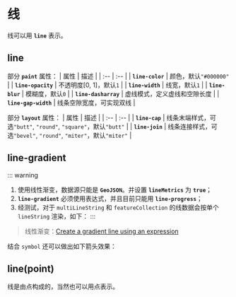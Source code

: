 # 线
线可以用 **`line`** 表示。

## line
部分 **`paint`** 属性：
| 属性 | 描述 |
| :-- | :-- |
| **`line-color`** | 颜色，默认`"#000000"` |
| **`line-opacity`** | 不透明度[0, 1]，默认`1` |
| **`line-width`** | 线宽，默认`1` |
| **`line-blur`** | 模糊度，默认`0` |
| **`line-dasharray`** | 虚线模式，定义虚线和空隙长度 |
| **`line-gap-width`** | 线条空隙宽度，可实现双线 |

部分 **`layout`** 属性：
| 属性 | 描述 |
| :-- | :-- |
| **`line-cap`** | 线条末端样式，可选`"butt"`, `"round"`, `"square"`，默认`"butt"` |
| **`line-join`** | 线条连接样式，可选`"bevel"`, `"round"`, `"miter"`，默认`"miter"` |

<ClientOnly>
  <common-code-view name="line"/>
</ClientOnly>

## line-gradient
::: warning
1. 使用线性渐变，数据源只能是 **`GeoJSON`**。并设置 **`lineMetrics`** 为 **`true`**；
2. **`line-gradient`** 必须使用表达式，并且目前只能用 **`line-progress`**；
3. 经测试，对于 `multiLineString` 和 `featureCollection` 的线数据会按单个 `lineString` 渲染，如下：
:::

<ClientOnly>
  <common-code-view name="line-gradient"/>
</ClientOnly>

> 线性渐变：[Create a gradient line using an expression](https://docs.mapbox.com/mapbox-gl-js/example/line-gradient/)

结合 `symbol` 还可以做出如下箭头效果：
<ClientOnly>
  <common-code-view name="line-arrow"/>
</ClientOnly>

## line(point)
线是由点构成的，当然也可以用点表示。

<ClientOnly>
  <common-code-view name="line-point"/>
</ClientOnly>
